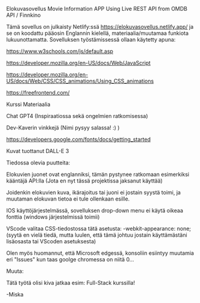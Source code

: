 Elokuvasovellus
Movie Information APP Using Live REST API from OMDB API / Finnkino

Tämä sovellus on julkaisty Netlify:ssä https://elokuvasovellus.netlify.app/ ja se on koodattu pääosin Englannin kielellä, materiaalia/muutamaa funkiota lukuunottamatta.
Sovelluksen työstämissessä ollaan käytetty apuna:

https://www.w3schools.com/js/default.asp

https://developer.mozilla.org/en-US/docs/Web/JavaScript

https://developer.mozilla.org/en-US/docs/Web/CSS/CSS_animations/Using_CSS_animations

https://freefrontend.com/

Kurssi Materiaalia

Chat GPT4 (Inspiraatiossa sekä ongelmien ratkomisessa)

Dev-Kaverin vinkkejä (Nimi pysyy salassa! :) )

https://developers.google.com/fonts/docs/getting_started

Kuvat tuottanut DALL-E 3

Tiedossa olevia puutteita:

Elokuvien juonet ovat englanniksi, tämän pystynee ratkomaan esimerkiksi kääntäjä API:lla (Jota en nyt tässä projektissa jaksanut käyttää)

Joidenkin elokuvien kuva, ikärajoitus tai juoni ei jostain syystä toimi, ja muutaman elokuvan tietoa ei tule ollenkaan esille.

IOS käyttöjärjestelmässä, sovelluksen drop-down menu ei käytä oikeaa fonttia (windows järjestelmissä toimii)

VScode valitaa CSS-tiedostossa tätä asetusta: -webkit-appearance: none; (syytä en vielä tiedä, mutta luulen, että tämä johtuu jostain käyttämästäni lisäosasta tai VScoden asetuksesta)

Olen myös huomannut, että Microsoft edgessä, konsoliin esiintyy muutamia eri "Issues" kun taas goolge chromessa on niitä 0...

Muuta:

Tätä työtä olisi kiva jatkaa esim: Full-Stack kurssilla!

-Miska
